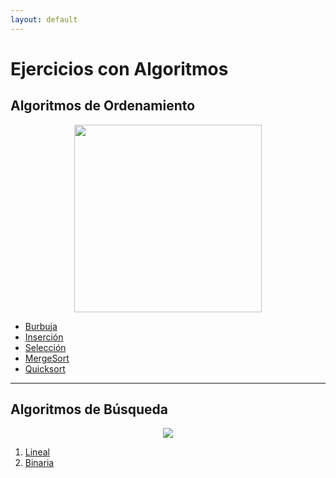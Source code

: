```yaml
---
layout: default
---
```


<h1>Ejercicios con Algoritmos</h1>

<h2>Algoritmos de Ordenamiento</h2>


<div align="center">
<img src="https://ugc.kn3.net/i/760x/http://poiritem.files.wordpress.com/2009/12/agentes-basados-en-busqueda.png" width="300" height="300">
</div>


<ul>
  <li><a href="https://github.com/Byrontosh/Algoritmos-Estructuras-Datoss/tree/Burbuja" target="_blank">Burbuja</a></li>
  
  <li><a href="https://github.com/Byrontosh/Algoritmos-Estructuras-Datoss/tree/Burbuja" target="_blank">Inserción</a></li>
  
  <li><a href="https://github.com/Byrontosh/Algoritmos-Estructuras-Datoss/tree/Burbuja" target="_blank">Selección</a></li>
  
  <li><a href="https://github.com/Byrontosh/Algoritmos-Estructuras-Datoss/tree/Burbuja" target="_blank">MergeSort</a></li>
  
  <li><a href="https://github.com/Byrontosh/Algoritmos-Estructuras-Datoss/tree/Burbuja" target="_blank">Quicksort</a></li>
  
</ul>



<hr>


<h2>Algoritmos de Búsqueda</h2>

<div align="center">
<img src="https://encrypted-tbn0.gstatic.com/images?q=tbn%3AANd9GcT80aoB0F1j-BIij97MMvrSJp8hiiM5BiR1LQ&usqp=CAU">
</div>


<ol>

  <li><a href="https://github.com/Byrontosh/Algoritmos-Estructuras-Datoss/tree/binaria">Lineal</a></li>
  
  <li><a href="https://github.com/Byrontosh/Algoritmos-Estructuras-Datoss/tree/binaria">Binaria</a></li>
  
</ol>
